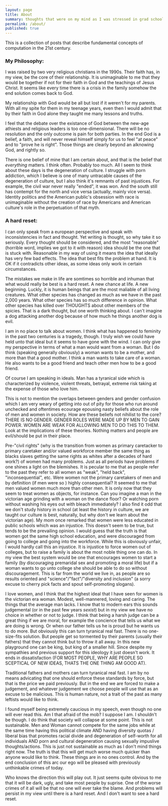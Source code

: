 ```yaml
---
layout: page
title: About
summary: thoughts that were on my mind as I was stressed in grad school
permalink: /about/
published: true
---
```

This is a collection of posts that describe fundamental concepts of computation in the 21st century.

### My Philosophy:

I was raised by two very religious christians in the 1990s. Their faith has, in my view, be the core of their relationship. It is unimaginable to me that they would be together if not for their faith in God and the teachings of Jesus Christ. It seems like every time there is a crisis in the family somehow the end solution comes back to God.

My relationship  with God would be all but lost if it weren't for my parents. With all my spite for them in my teenage years, even then I would admit that by their faith in God alone they taught me many lessons and truths.

I feel that the debate over the existance of God between the new-age athiests and religious leaders is too one-dimensional. There will be no resolution and the only outcome is pain for both parties. In the end God is a belief, a faith, and will never reveal himself simply for us to feel "at peace" and to "prove he is right". Those things are clearly beyond an alknowing God, and rightly so. 

There is one belief of mine that I am certain about, and that is the belief that _everything_ matters. I think often. Probably too much. All I seem to think about these days is the degeneration of culture. I struggle with porn addiction, which I believe is one of many untracable causes of the degeneration of culture, but I also think it's remnants of past injustices. For example, the civil war never really "ended", it was won. And the south still has contempt for the north and vice versa (actually, mainly vice versa). Identity politics and the American public's obsession with race is unimaginable without the creation of race by Americans and American culture's role in the perpetuation of that myth. 

### A hard reset:

I can only speak from a european perspective and speak with inconsistencies in fact and thought. Yet writing is thought, so why take it so seriously. Every thought should be considered, and the most "reasonable" (horrible word, implies we got to it with reason) idea should be the one that is stuck with. Reasonable in my way of using it means the idea that ideally has very few bad effects. The idea that best fits the problem at hand. It is OK if it contradicts other ideas, as some ideas only work in certain circumstances.

The mistakes we make in life are somtimes so horrible and inhuman that what would really be best is a hard reset. A new chance at life. A new beginning. Luckly, it is human beings that are the most maliable of all living creatures. What other species has changed as much as we have in the past 2,000 years. What other species has so much difference in opinion. What other species has killed over THOUGHTS about other members of the spicies. That is a dark thought, but one worth thinking about. I can't imagine a dog attacking another dog because of how much he things another dog is evil. 

I am in no place to talk about women. I think what has happened to feminity in the past two centuries is a tragedy, though. I truly wish we could have held unto that ideal but it seems to have gone with the wind. I can only give my perspective in terms of what a man would want from a woman. But I do think (speaking generally obviously) a woman wants to be a mother, and more than that a good mother. I think a man wants to take care of a woman. He also wants to be a good friend and teach other men how to be a good friend.

Of course I am speaking in ideals. Man has a tyranical side which is characterized by violence, violent threats, betrayal, extreme risk taking at the expense of those who love him.

This is not to mention the overlaps between genders and gender confusion which I am very weary of getting into out of pity for those who run around unchecked and oftentimes ecourage epousing nasty beliefs about the role of men and women in society. How are these beliefs not nihilist to the core? THERE IS NO GENDER. GENDER ROLES WERE MADE UP BY MEN TO GAIN POWER. WOMEN ARE WEAK FOR ALLOWING MEN TO DO THIS TO THEM. Look at the implications of these theories. Nothing matters and people are evil/should be put in their place.

Pre-"civil rights" (why is the transition from women as primary caretacker to primary caretaker and/or valued workforce member the same thing as blacks slaves getting the same rights as whites after a decades of hard work?) of women had many problems. Just as all periods have problems if one shines a light on the blemishes. It is pecular to me that as people refer to the past they refer to all women as "weak", "held back", "inconsequential", etc. Were women not the primary caretakers of men and by definition (if men were so ) highly consequential? It seemed to me that men valued women much more than other men. It is only now that they seem to treat women as objects, for instance. Can you imagine a man in the victorian age grinding with a woman on the dance floor? Or watching porn without washing his eyes out with bleach immediately? I also find it odd that we don't study history in school (at least the history in culture, we are taught our culture is best, naturally, but why don't we learn about the victorian age). My mom once remarked that women were less educated in public schools which was an injustice. This doesn't seem to be true, but tends to be the prevailing opinion. I would guess that the truth is that women got the same high school education, and were discouraged from going to college and going into the workforce. While this is obviously unfair, I would hardly call this an injustice. It is injustice to force women out of colleges, but to raise a family is about the most noble thing one can do. In my view the best system would be one that encourages women to start a family (by discouraging premaridal sex and promoting a moral life) but if a woman wants to go unto college she should be able to do so without discouragement. This is far from the world we live in, as people are so results oriented and "science"/"fact"/"diversity and inclusion" (a sorry excuse to cherry pick facts and spout self-promoting slogans). 

I love women, and I think that the highest ideal that I have seen for women is the victorian era woman. Modest, well-mannered, loving and caring. The things that the average man lacks. I know that to modern ears this sounds judgemental (or in the past few years *sexist*) but in my view we have no choice in whether or not to judge. I think that being a harsh judge can be a great thing if we are moral, for example the concience that tells us what we are doing is wrong. Or when our father tells us he is proud but he wants us to do more. But obviously this can turn tyranical real fast. There is no one-size-fits solution. But people get so tormented by their parents (usually their fathers) that they cannot think but to throw it all away. In this new playground one can be king, but king of a smaller hill. Since despite my sympathies and previous support for this ideology it just doesn't work. It ends in dissatisfaction (FOR MOST PEOPLE, WHY ARE PEOPLE SO SCEPTICAL OF NEW IDEAS, THATS THE ONE THING AM GOOD AT). 

Traditional fathers and mothers can turn tyranical real fast. I am by no means advicating that one should enforce these standards by force, but that is the price we paid previously. But in the end we are forced to make a judgement, and whatever judgement we choose people will use that as an excuse to be malicious. This is human nature, not a trait of the past as many leftists would like to think.

I found myself being extremely caucious in my speech, even though no one will ever read this. Am I that afraid of the mob? I suppose I am. I shouldn't be though. I do think that society will collapse at some point. This is not sustainable. Men and Woman cannot compete for the same jobs while at the same time having this political climate AND having diversity quotas / liberal bias that promotes racial divide and degeneration of self-worth for all individuals AND porn and cultural degeneration causing sexually impuslive thoughts/actions. This is just not sustainable as much as I don't mind things right now. The truth is that this will get much worse much quicker than anyone would like to think. These things are in no ones control. And by the end conclusion of this arc our ego will be pleased with previously unthinkable crimes of today.

Who knows the direction this will play out. It just seems quite obvious to me that it will be dark, ugly, and take most people by suprise. One of the worse crimes of it all will be that no one will ever take the blame. And problems will persist in my view until there is a hard reset. And I don't want to see a hard reset.
